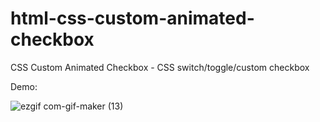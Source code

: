 # html-css-custom-animated-checkbox
CSS Custom Animated Checkbox -  CSS switch/toggle/custom checkbox

Demo: 

![ezgif com-gif-maker (13)](https://user-images.githubusercontent.com/97748602/171900003-c3f5a250-f6c3-47d8-9905-3ba1282e628a.gif)
